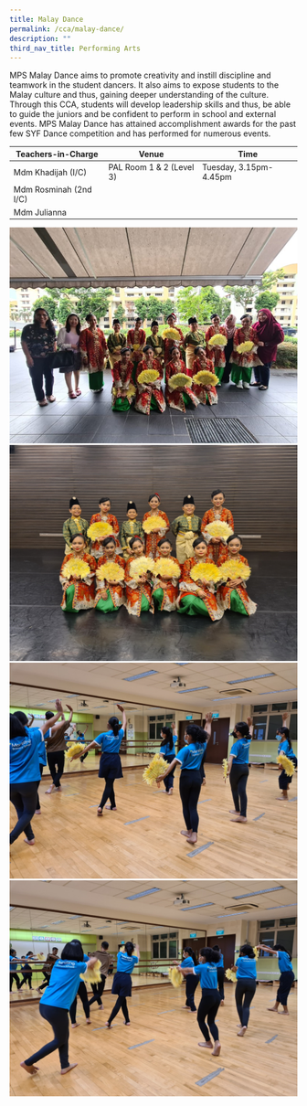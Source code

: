 ```yaml
---
title: Malay Dance
permalink: /cca/malay-dance/
description: ""
third_nav_title: Performing Arts
---
```

MPS Malay Dance aims to promote creativity and instill discipline and teamwork in the student dancers. It also aims to expose students to the Malay culture and thus, gaining deeper understanding of the culture. Through this CCA, students will develop leadership skills and thus, be able to guide the juniors and be confident to perform in school and external events. MPS Malay Dance has attained accomplishment awards for the past few SYF Dance competition and has performed for numerous events.


| Teachers-in-Charge| Venue | Time |
| -------- | -------- | -------- |
| Mdm Khadijah (I/C)    | PAL Room 1 & 2 (Level 3)     | Tuesday, 3.15pm-4.45pm     |
| Mdm Rosminah (2nd I/C)    |      |     |
| Mdm Julianna    |      |      |

![](/images/CCA/Malay%20Dance/mld100.jpg)
![](/images/CCA/Malay%20Dance/mld200.jpg)
![](/images/CCA/Malay%20Dance/mld300.jpg)
![](/images/CCA/Malay%20Dance/mld400.jpg)